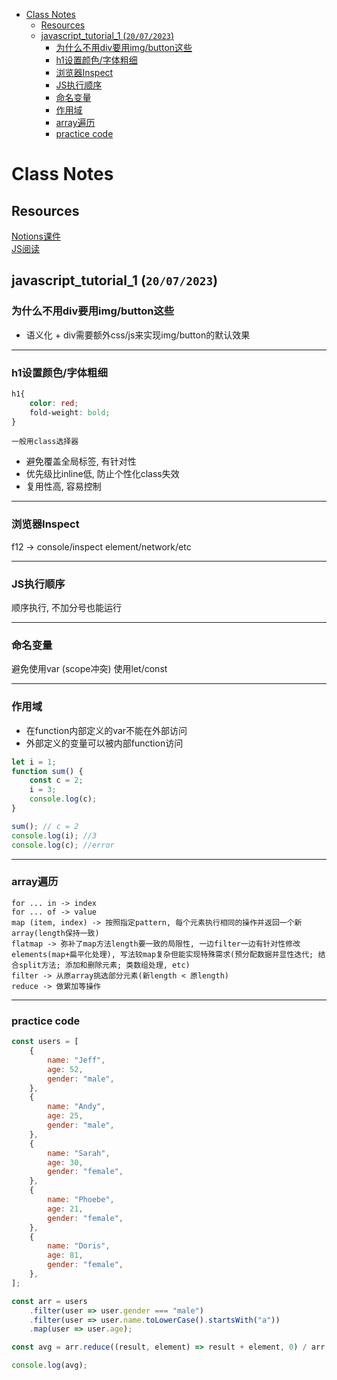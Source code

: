 - [Class Notes](#class-notes)
  - [Resources](#resources)
  - [javascript\_tutorial\_1 (`20/07/2023`)](#javascript_tutorial_1-20072023)
    - [为什么不用div要用img/button这些](#为什么不用div要用imgbutton这些)
    - [h1设置颜色/字体粗细](#h1设置颜色字体粗细)
    - [浏览器Inspect](#浏览器inspect)
    - [JS执行顺序](#js执行顺序)
    - [命名变量](#命名变量)
    - [作用域](#作用域)
    - [array遍历](#array遍历)
    - [practice code](#practice-code)

# Class Notes

## Resources
[Notions课件](https://narrow-howler-e0c.notion.site/JS-1-c1af3fe7744943abb0e1f18fada82474)<br>
[JS阅读](https://github.com/getify/You-Dont-Know-JS)<br>

## javascript_tutorial_1 (`20/07/2023`)

### 为什么不用div要用img/button这些
- 语义化 + div需要额外css/js来实现img/button的默认效果

<hr>

### h1设置颜色/字体粗细
```css
h1{
    color: red;
    fold-weight: bold;
}
```

`一般用class选择器`

- 避免覆盖全局标签, 有针对性
- 优先级比inline低, 防止个性化class失效
- 复用性高, 容易控制

<hr>

### 浏览器Inspect
f12 -> console/inspect element/network/etc

<hr>

### JS执行顺序
顺序执行, 不加分号也能运行

<hr>

### 命名变量
避免使用var (scope冲突)
使用let/const

<hr>

### 作用域
- 在function内部定义的var不能在外部访问
- 外部定义的变量可以被内部function访问

```js
let i = 1;
function sum() {
    const c = 2;
    i = 3;
    console.log(c);
}

sum(); // c = 2
console.log(i); //3
console.log(c); //error
```

<hr>

### array遍历
```shell
for ... in -> index
for ... of -> value
map (item, index) -> 按照指定pattern, 每个元素执行相同的操作并返回一个新array(length保持一致)
flatmap -> 弥补了map方法length要一致的局限性, 一边filter一边有针对性修改elements(map+扁平化处理), 写法较map复杂但能实现特殊需求(预分配数据并显性迭代; 结合split方法; 添加和删除元素; 类数组处理, etc)
filter -> 从原array挑选部分元素(新length < 原length)
reduce -> 做累加等操作
```

<hr>

### practice code
```js
const users = [
    {
        name: "Jeff",
        age: 52,
        gender: "male",
    },
    {
        name: "Andy",
        age: 25,
        gender: "male",
    },
    {
        name: "Sarah",
        age: 30,
        gender: "female",
    },
    {
        name: "Phoebe",
        age: 21,
        gender: "female",
    },
    {
        name: "Doris",
        age: 81,
        gender: "female",
    },
];

const arr = users
    .filter(user => user.gender === "male")
    .filter(user => user.name.toLowerCase().startsWith("a"))
    .map(user => user.age);

const avg = arr.reduce((result, element) => result + element, 0) / arr.length;

console.log(avg);
```